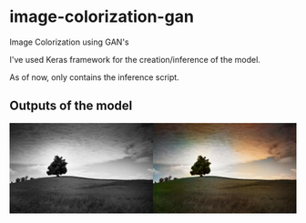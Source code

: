 # image-colorization-gan
Image Colorization using GAN's

I've used Keras framework for the creation/inference of the model.

As of now, only contains the inference script.

## Outputs of the model
![Scene Image](/images_outputs/scene_new_combined.jpg)
